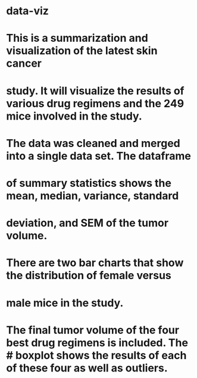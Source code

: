 # data-viz

# This is a summarization and visualization of the latest skin cancer
# study. It will visualize the results of various drug regimens and the 249 mice involved in the study.

# The data was cleaned and merged into a single data set. The dataframe
# of summary statistics shows the mean, median, variance, standard
# deviation, and SEM of the tumor volume.

# There are two bar charts that show the distribution of female versus
# male mice in the study.

# The final tumor volume of the four best drug regimens is included. The # boxplot shows the results of each of these four as well as outliers.